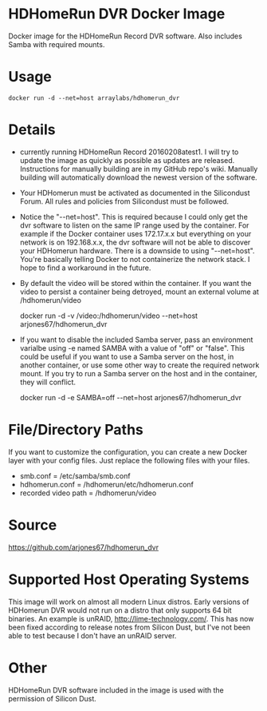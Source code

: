 # HDHomeRun DVR Docker Image

Docker image for the HDHomeRun Record DVR software.  Also includes Samba with required mounts.

# Usage
    docker run -d --net=host arraylabs/hdhomerun_dvr

# Details

* currently running HDHomeRun Record 20160208atest1. I will try to update the image as quickly as possible as updates are released.  Instructions for manually building are in my GitHub repo's wiki.  Manually building will automatically download the newest version of the software.
* Your HDHomerun must be activated as documented in the Silicondust Forum. All rules and policies from Silicondust must be followed.
* Notice the "--net=host".  This is required because I could only get the dvr software to listen on the same IP range used by the container.  For example if the Docker container uses 172.17.x.x but everything on your network is on 192.168.x.x, the dvr software will not be able to discover your HDHomerun hardware.  There is a downside to using "--net=host".  You're basically telling Docker to not containerize the network stack.  I hope to find a workaround in the future.
* By default the video will be stored within the container.  If you want the video to persist a container being detroyed, mount an external volume at /hdhomerun/video


    docker run -d -v /video:/hdhomerun/video --net=host arjones67/hdhomerun_dvr


* If you want to disable the included Samba server, pass an environment varialbe using -e named SAMBA with a value of "off" or "false".  This could be useful if you want to use a Samba server on the host, in another container, or use some other way to create the required network mount.  If you try to run a Samba server on the host and in the container, they will conflict.


    docker run -d -e SAMBA=off --net=host arjones67/hdhomerun_dvr



# File/Directory Paths
If you want to customize the configuration, you can create a new Docker layer with your config files.  Just replace the following files with your files.
* smb.conf = /etc/samba/smb.conf
* hdhomerun.conf = /hdhomerun/etc/hdhomerun.conf
* recorded video path = /hdhomerun/video


# Source
https://github.com/arjones67/hdhomerun_dvr


# Supported Host Operating Systems
This image will work on almost all modern Linux distros.  Early versions of HDHomerun DVR would not run on a distro that only supports 64 bit binaries.  An example is unRAID, http://lime-technology.com/.   This has now been fixed according to release notes from Silicon Dust, but I've not been able to test because I don't have an unRAID server.  


# Other
HDHomeRun DVR software included in the image is used with the permission of Silicon Dust.
